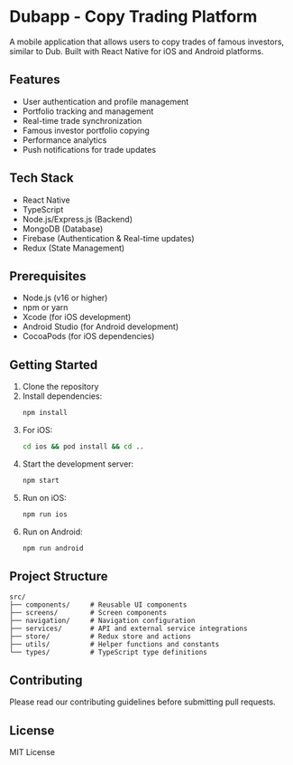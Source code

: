 # Dubapp - Copy Trading Platform

A mobile application that allows users to copy trades of famous investors, similar to Dub. Built with React Native for iOS and Android platforms.

## Features

- User authentication and profile management
- Portfolio tracking and management
- Real-time trade synchronization
- Famous investor portfolio copying
- Performance analytics
- Push notifications for trade updates

## Tech Stack

- React Native
- TypeScript
- Node.js/Express.js (Backend)
- MongoDB (Database)
- Firebase (Authentication & Real-time updates)
- Redux (State Management)

## Prerequisites

- Node.js (v16 or higher)
- npm or yarn
- Xcode (for iOS development)
- Android Studio (for Android development)
- CocoaPods (for iOS dependencies)

## Getting Started

1. Clone the repository
2. Install dependencies:
   ```bash
   npm install
   ```
3. For iOS:
   ```bash
   cd ios && pod install && cd ..
   ```
4. Start the development server:
   ```bash
   npm start
   ```
5. Run on iOS:
   ```bash
   npm run ios
   ```
6. Run on Android:
   ```bash
   npm run android
   ```

## Project Structure

```
src/
├── components/     # Reusable UI components
├── screens/        # Screen components
├── navigation/     # Navigation configuration
├── services/       # API and external service integrations
├── store/          # Redux store and actions
├── utils/          # Helper functions and constants
└── types/          # TypeScript type definitions
```

## Contributing

Please read our contributing guidelines before submitting pull requests.

## License

MIT License 
